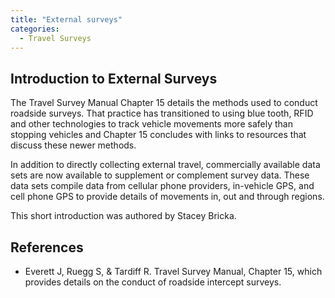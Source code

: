 ```yaml
---
title: "External surveys"
categories:
  - Travel Surveys
---
```


## Introduction to External Surveys

The Travel Survey Manual Chapter 15 details the methods used to conduct roadside surveys. That practice has transitioned to using blue tooth, RFID and other technologies to track vehicle movements more safely than stopping vehicles and Chapter 15 concludes with links to resources that discuss these newer methods.

In addition to directly collecting external travel, commercially available data sets are now available to supplement or complement survey data. These data sets compile data from cellular phone providers, in-vehicle GPS, and cell phone GPS to provide details of movements in, out and through regions.

This short introduction was authored by Stacey Bricka.

## References
- Everett J, Ruegg S, & Tardiff R.  Travel Survey Manual, Chapter 15, which provides details on the conduct of roadside intercept surveys. 
